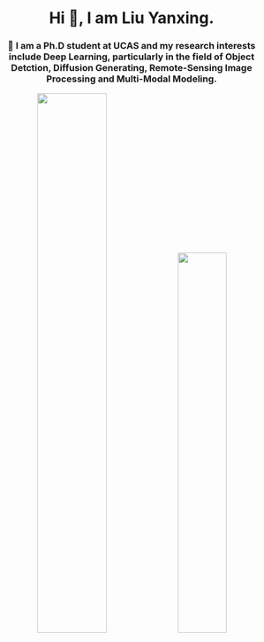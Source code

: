 <h1 align="center">Hi 👋, I am Liu Yanxing.</h1>
<h3 align="center">👀 I am a Ph.D student at UCAS and my research interests include Deep Learning, particularly in the field of Object Detction, Diffusion Generating, Remote-Sensing Image Processing
 and Multi-Modal Modeling. </h3>
<p align="center">
<img width="50%"  src="https://github-readme-stats.vercel.app/api?username=LiuYanxing&count_private=true&show_icons=true&include_all_commits=false&hide_border=true&hide_title=true" />
<img width="42%"  src="https://github-readme-streak-stats.herokuapp.com/?user=LiuYanxing&hide_border=true" />
</p>
<!--
**YanxingLiu/YanxingLiu** is a ✨ _special_ ✨ repository because its `README.md` (this file) appears on your GitHub profile.

Here are some ideas to get you started:

- 🔭 I’m currently working on ...
- 🌱 I’m currently learning ...
- 👯 I’m looking to collaborate on ...
- 🤔 I’m looking for help with ...
- 💬 Ask me about ...
- 📫 How to reach me: ...
- 😄 Pronouns: ...
- ⚡ Fun fact: ...
-->
